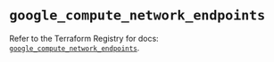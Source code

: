 # `google_compute_network_endpoints`

Refer to the Terraform Registry for docs: [`google_compute_network_endpoints`](https://registry.terraform.io/providers/hashicorp/google/6.24.0/docs/resources/compute_network_endpoints).
